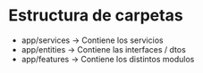 # Estructura de carpetas

* app/services -> Contiene los servicios
* app/entities -> Contiene las interfaces / dtos
* app/features -> Contiene los distintos modulos